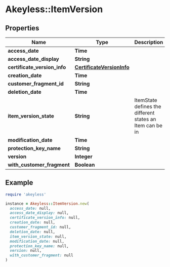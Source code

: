 # Akeyless::ItemVersion

## Properties

| Name | Type | Description | Notes |
| ---- | ---- | ----------- | ----- |
| **access_date** | **Time** |  | [optional] |
| **access_date_display** | **String** |  | [optional] |
| **certificate_version_info** | [**CertificateVersionInfo**](CertificateVersionInfo.md) |  | [optional] |
| **creation_date** | **Time** |  | [optional] |
| **customer_fragment_id** | **String** |  | [optional] |
| **deletion_date** | **Time** |  | [optional] |
| **item_version_state** | **String** | ItemState defines the different states an Item can be in | [optional] |
| **modification_date** | **Time** |  | [optional] |
| **protection_key_name** | **String** |  | [optional] |
| **version** | **Integer** |  | [optional] |
| **with_customer_fragment** | **Boolean** |  | [optional] |

## Example

```ruby
require 'akeyless'

instance = Akeyless::ItemVersion.new(
  access_date: null,
  access_date_display: null,
  certificate_version_info: null,
  creation_date: null,
  customer_fragment_id: null,
  deletion_date: null,
  item_version_state: null,
  modification_date: null,
  protection_key_name: null,
  version: null,
  with_customer_fragment: null
)
```

